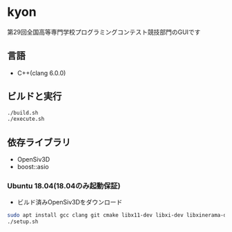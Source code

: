 # kyon

第29回全国高等専門学校プログラミングコンテスト競技部門のGUIです

## 言語

- C++(clang 6.0.0)

## ビルドと実行

```sh
./build.sh
./execute.sh
```

## 依存ライブラリ

- OpenSiv3D
- boost::asio

### Ubuntu 18.04(18.04のみ起動保証)

- ビルド済みOpenSiv3Dをダウンロード
```sh
sudo apt install gcc clang git cmake libx11-dev libxi-dev libxinerama-dev libxcursor-dev libxrandr-dev libjpeg-dev libpng-dev libgl1-mesa-dev libglu1-mesa-dev libglib2.0-dev libfreetype6-dev libturbojpeg-dev libopenal-dev libfontconfig-dev libudev-dev libboost-dev libboost-all-dev libglew-dev libbox2d-dev libgif-dev libopencv-dev
./setup.sh
```
